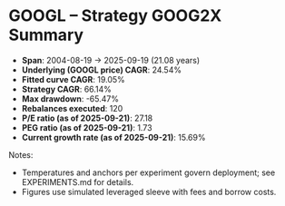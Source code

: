 # GOOGL – Strategy GOOG2X Summary

- **Span**: 2004-08-19 → 2025-09-19 (21.08 years)
- **Underlying (GOOGL price) CAGR**: 24.54%
- **Fitted curve CAGR**: 19.05%
- **Strategy CAGR**: 66.14%
- **Max drawdown**: -65.47%
- **Rebalances executed**: 120
- **P/E ratio (as of 2025-09-21)**: 27.18
- **PEG ratio (as of 2025-09-21)**: 1.73
- **Current growth rate (as of 2025-09-21)**: 15.69%

Notes:

- Temperatures and anchors per experiment govern deployment; see EXPERIMENTS.md for details.
- Figures use simulated leveraged sleeve with fees and borrow costs.
